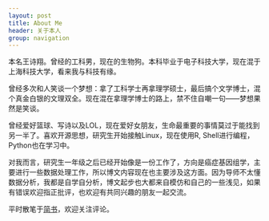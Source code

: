 ```yaml
---
layout: post
title: About Me
header: 关于本人
group: navigation
---
```




本名王诗翔。曾经的工科男，现在的生物狗。本科毕业于电子科技大学，现在混于上海科技大学，看来我与科技有缘。

曾经多次和人笑谈一个梦想：拿了工科学士再拿理学硕士，最后搞个文学博士，混个真金白银的文理双全。现在混在拿理学博士的路上，禁不住自嘲一句——梦想果然是笑谈。

曾经爱好篮球、写诗以及LOL，现在爱好女朋友，生命最重要的事情莫过于能找到另一半了。喜欢开源思想，研究生开始接触Linux，现在使用R, Shell进行编程，Python也在学习中。

对我而言，研究生一年级之后已经开始像是一份工作了，方向是癌症基因组学，主要进行一些数据处理工作，所以博文内容现在也主要涉及这方面。因为导师不太懂数据分析，我都是自学自分析，博文起步也大都来自模仿和自己的一些浅见，如果有错误欢迎指正批评，也欢迎有共同兴趣的朋友一起交流。

平时散笔于[简书](http://www.jianshu.com/u/b6608e27dc74)，欢迎关注评论。

